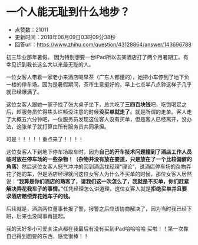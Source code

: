 # 一个人能无耻到什么地步？
- 点赞数：21011
- 更新时间：2018年06月09日03时09分38秒
- 回答url：https://www.zhihu.com/question/43128864/answer/143696788
<body>
 <p data-pid="1AXfRByy">初三毕业那年暑假。 因为特别想要一台iPad所以去某酒店打了两个月暑期工。有幸见识到我长这么大以来最无耻的人。</p>
 <p data-pid="2A0nn-ol">一位女客人带着一家老小来酒店喝早茶（广东人都懂的），她把小车停到了地下负一楼的停车场。因为是暑假期间，茶市生意挺好的，早上七点半八点钟这样子几乎就已经爆满了。</p>
 <p data-pid="zuM9CrxR">这位女客人跟她一家子找了张大桌子坐下，总共吃了<b>三四百块钱</b>吧，吃饱喝足之后，趁服务员忙得焦头烂额没注意的时候<b>没买单就走了</b>。就是所谓的走单。客人走了大概五六分钟吧，一位服务员发现这位客人没有买单，但是客人已经离开，没办法，这张单子就打算由所有服务员共同承担。</p>
 <p data-pid="clVwASKT">可是！！！！！重点来了！！！！</p>
 <p data-pid="lcwzMz53">这位女客人下到地下停车场取车时，因为<b>自己的开车技术问题撞到了酒店工作人员临时放在停车场的一些杂物！（杂物并没有放在要道，只是放在了一个比较偏僻的角落）</b>然后这位女客人怒气冲冲的回到酒店找经理“理论”，说酒店停车场的杂物弄花了她的车，但是酒店经理就问这位女客人为什么不买单的时候，那位女客人居然说：“<b>我算是你们酒店的熟客了，请我们这一次怎么了，我就是不买单，你们赶紧解决弄花我车子的事情。”</b>任凭经理怎么讲道理，这位女客人就是<b>拒绝买单并且要求酒店赔偿弄花她车子的钱。</b></p>
 <p data-pid="3OTRy-eA">后续就是，酒店两位董事长报了警，报警之后应该协商解决了，因为当时我已经下班，后来也没同事再提起。</p>
 <p data-pid="Tv5OajxR">我的天好多小可爱关注点都在我最后有没有买到iPad哈哈哈哈 买啦！！第一次靠自己得到想要的东西，感觉很棒！！</p>
</body>
